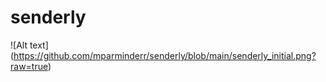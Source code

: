 # senderly

![Alt text] (https://github.com/mparminderr/senderly/blob/main/senderly_initial.png?raw=true)
